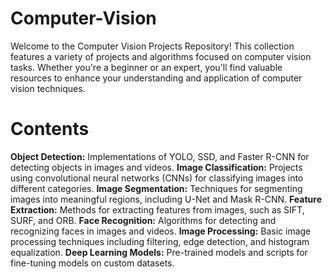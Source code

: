 # Computer-Vision
Welcome to the Computer Vision Projects Repository! This collection features a variety of projects and algorithms focused on computer vision tasks. Whether you're a beginner or an expert, you'll find valuable resources to enhance your understanding and application of computer vision techniques.

# Contents
 **Object Detection:** Implementations of YOLO, SSD, and Faster R-CNN for detecting objects in images and videos.
 **Image Classification:** Projects using convolutional neural networks (CNNs) for classifying images into different categories.
 **Image Segmentation:** Techniques for segmenting images into meaningful regions, including U-Net and Mask R-CNN.
 **Feature Extraction:** Methods for extracting features from images, such as SIFT, SURF, and ORB.
 **Face Recognition:** Algorithms for detecting and recognizing faces in images and videos.
 **Image Processing:** Basic image processing techniques including filtering, edge detection, and histogram equalization.
 **Deep Learning Models:** Pre-trained models and scripts for fine-tuning models on custom datasets.
